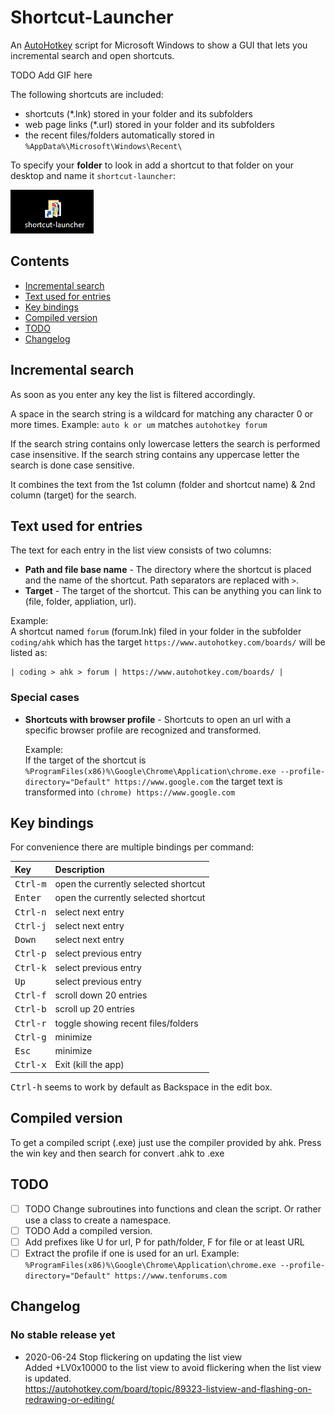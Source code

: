 # Shortcut-Launcher

An [AutoHotkey](https://www.autohotkey.com/) script for Microsoft Windows to show a GUI that lets you incremental search and open shortcuts.

TODO Add GIF here

The following shortcuts are included:

- shortcuts (\*.lnk) stored in your folder and its subfolders
- web page links (\*.url) stored in your folder and its subfolders
- the recent files/folders automatically stored in `%AppData%\Microsoft\Windows\Recent\`

To specify your **folder** to look in add a shortcut to that folder on your desktop and name it `shortcut-launcher`:

![shortcut launcher on the desktop](img/desktop-shortcut.png)

## Contents

- [Incremental search](#incremental-search)
- [Text used for entries](#text-used-for-entries)
- [Key bindings](#key-bindings)
- [Compiled version](#compiled-version)
- [TODO](#todo)
- [Changelog](#changelog)

## Incremental search

As soon as you enter any key the list is filtered accordingly.

A space in the search string is a wildcard for matching any character 0 or more times. Example: `auto k or um` matches `autohotkey forum`

If the search string contains only lowercase letters the search is performed case insensitive. If the search string contains any uppercase letter the search is done case sensitive.

It combines the text from the 1st column (folder and shortcut name) & 2nd column (target) for the search.

## Text used for entries

The text for each entry in the list view consists of two columns:

- **Path and file base name** - The directory where the shortcut is placed and the name of the shortcut. Path separators are replaced with `>`.
- **Target** - The target of the shortcut. This can be anything you can link to (file, folder, appliation, url).

Example:  
A shortcut named `forum` (forum.lnk) filed in your folder in the subfolder `coding/ahk` which has the target `https://www.autohotkey.com/boards/` will be listed as:

```text
| coding > ahk > forum | https://www.autohotkey.com/boards/ |
```

### Special cases

- **Shortcuts with browser profile** - Shortcuts to open an url with a specific browser profile are recognized and transformed.

  Example:  
  If the target of the shortcut is `%ProgramFiles(x86)%\Google\Chrome\Application\chrome.exe --profile-directory="Default" https://www.google.com` the target text is transformed into `(chrome) https://www.google.com`

## Key bindings

For convenience there are multiple bindings per command:

| Key               | Description                          |
| :---------------- | :----------------------------------- |
| <kbd>Ctrl-m</kbd> | open the currently selected shortcut |
| <kbd>Enter</kbd>  | open the currently selected shortcut |
| <kbd>Ctrl-n</kbd> | select next entry                    |
| <kbd>Ctrl-j</kbd> | select next entry                    |
| <kbd>Down</kbd>   | select next entry                    |
| <kbd>Ctrl-p</kbd> | select previous entry                |
| <kbd>Ctrl-k</kbd> | select previous entry                |
| <kbd>Up</kbd>     | select previous entry                |
| <kbd>Ctrl-f</kbd> | scroll down 20 entries               |
| <kbd>Ctrl-b</kbd> | scroll up 20 entries                 |
| <kbd>Ctrl-r</kbd> | toggle showing recent files/folders  |
| <kbd>Ctrl-g</kbd> | minimize                             |
| <kbd>Esc</kbd>    | minimize                             |
| <kbd>Ctrl-x</kbd> | Exit (kill the app)                  |

<kbd>Ctrl-h</kbd> seems to work by default as Backspace in the edit box.

## Compiled version

To get a compiled script (.exe) just use the compiler provided by ahk. Press
the win key and then search for convert .ahk to .exe

## TODO

- [ ] TODO Change subroutines into functions and clean the script. Or rather
      use a class to create a namespace.
- [ ] TODO Add a compiled version.
- [ ] Add prefixes like U for url, P for path/folder, F for file or at least URL
- [ ] Extract the profile if one is used for an url. Example:
      `%ProgramFiles(x86)%\Google\Chrome\Application\chrome.exe --profile-directory="Default" https://www.tenforums.com`

## Changelog

### No stable release yet

- 2020-06-24 Stop flickering on updating the list view  
  Added +LV0x10000 to the list view to avoid flickering when the list view is updated.  
  https://autohotkey.com/board/topic/89323-listview-and-flashing-on-redrawing-or-editing/
